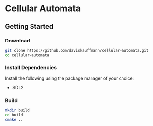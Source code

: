 # Cellular Automata

## Getting Started

### Download

```sh
git clone https://github.com/daviskauffmann/cellular-automata.git
cd cellular-automata
```

### Install Dependencies

Install the following using the package manager of your choice:

- SDL2

### Build

```sh
mkdir build
cd build
cmake ..
```
